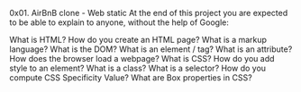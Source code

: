 0x01. AirBnB clone - Web static At the end of this project you are expected to be able to explain to anyone, without the help of Google:

What is HTML? How do you create an HTML page? What is a markup language? What is the DOM? What is an element / tag? What is an attribute? How does the browser load a webpage? What is CSS? How do you add style to an element? What is a class? What is a selector? How do you compute CSS Specificity Value? What are Box properties in CSS?
